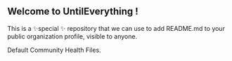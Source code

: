 ## Welcome to UntilEverything !

This is a ✨special ✨ repository that we can use to add README.md to your public organization profile, visible to anyone. 

Default Community Health Files.